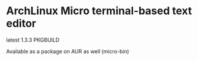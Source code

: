 # ArchLinux Micro terminal-based text editor

latest 1.3.3 PKGBUILD

Available as a package on AUR as well (micro-bin)
